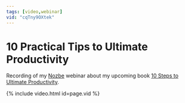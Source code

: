 ```yaml
---
tags: [video,webinar]
vid: "cqTny9OXtek"
---
```


# 10 Practical Tips to Ultimate Productivity

Recording of my [Nozbe][n] webinar about my upcoming book [10 Steps to Ultimate Productivity](https://productivitycourse.com).

{% include video.html id=page.vid %}

<!--More-->


[n]: https://nozbe.com/